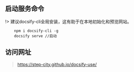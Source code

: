 
## 启动服务命令

!> 建议docsify-cli全局安装，这有助于在本地初始化和预览网站。

        npm i docsify-cli -g
        docsify serve //启动

## 访问网址

> https://step-city.github.io/docsify-use/
